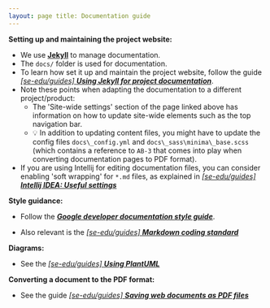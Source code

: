 ```yaml
---
layout: page title: Documentation guide
---
```


**Setting up and maintaining the project website:**

* We use [**Jekyll**](https://jekyllrb.com/) to manage documentation.
* The `docs/` folder is used for documentation.
* To learn how set it up and maintain the project website, follow the guide [_[se-edu/guides] **Using Jekyll for project
  documentation**_](https://se-education.org/guides/tutorials/jekyll.html).
* Note these points when adapting the documentation to a different project/product:
    * The 'Site-wide settings' section of the page linked above has information on how to update site-wide elements such
      as the top navigation bar.
    * :bulb: In addition to updating content files, you might have to update the config files `docs\_config.yml`
      and `docs\_sass\minima\_base.scss` (which contains a reference to `AB-3` that comes into play when converting
      documentation pages to PDF format).
* If you are using Intellij for editing documentation files, you can consider enabling 'soft wrapping' for `*.md` files,
  as explained in [_[se-edu/guides] **Intellij IDEA: Useful
  settings**_](https://se-education.org/guides/tutorials/intellijUsefulSettings.html#enabling-soft-wrapping)

**Style guidance:**

* Follow the [**_Google developer documentation style guide_**](https://developers.google.com/style).

* Also relevant is the [_[se-edu/guides] **Markdown coding
  standard**_](https://se-education.org/guides/conventions/markdown.html)

**Diagrams:**

* See the [_[se-edu/guides] **Using PlantUML**_](https://se-education.org/guides/tutorials/plantUml.html)

**Converting a document to the PDF format:**

* See the guide [_[se-edu/guides] **Saving web documents as PDF
  files**_](https://se-education.org/guides/tutorials/savingPdf.html)
